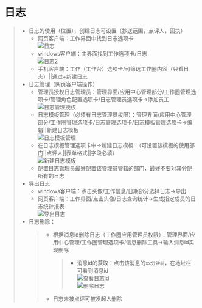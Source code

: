 # 日志
>* 日志的使用（位置），创建日志可设置（抄送范围，点评人，回执）
>   * 网页客户端：工作界面中找到日志选项卡  
>       ![日志](https://github.com/520171/note/blob/master/纷享销客CRM/imgs/日志.png)  
>   * windows客户端：主界面找到工作选项卡/日志  
>       ![日志2](https://github.com/520171/note/blob/master/纷享销客CRM/imgs/日志2.png)  
>   * 手机客户端：工作（工作台）选项卡/可筛选工作圈内容（只看日志）||通过+新建日志  
>* 日志管理（网页客户端操作）  
>   * 管理员授权日志管理员：管理界面/应用中心管理部分/工作圈管理选项卡/管理角色配置选项卡/日志管理员选项卡->添加员工  
>       ![日志管理授权](https://github.com/520171/note/blob/master/纷享销客CRM/imgs/日志3.png '日志管理授权')  
>   * 日志模板管理（必须有日志管理员权限）：管理界面/应用中心管理部分/工作圈管理选项卡/日志管理选项卡/日志模板管理选项卡->编辑||新建日志模板  
>       ![日志模板管理](https://github.com/520171/note/blob/master/纷享销客CRM/imgs/日志4.png '日志模板管理')  
>   * 在日志模板管理选项卡中->新建日志模板：（可设置该模板的使用部门||点评人||表单格式||字段必填）  
>       ![新建日志模板](https://github.com/520171/note/blob/master/纷享销客CRM/imgs/日志5.png '新建日志模板')  
>   * 配置日志管理员最好配置该管理员管辖的部门，最好不要对其分配所有的日志  
>* 导出日志  
>   * windows客户端：点击头像/工作信息/日期部分选择日志->导出  
>   * 网页客户端：工作界面/点击头像/日志查询统计->生成指定成员的日志统计报表  
>   ![导出日志](https://github.com/520171/note/blob/master/纷享销客CRM/imgs/日志6.png '导出日志')  
>* 日志删除：  
>   >* 根据消息id删除日志（工作圈应用管理员权限）：管理界面/应用中心管理/工作圈管理选项卡/信息删除工具->输入消息id实现删除  
>   >   >* 消息id的获取：点击该消息的```xx分钟前```，在地址栏可看到消息id  
>   >   >![查看日志id](https://github.com/520171/note/blob/master/纷享销客CRM/imgs/日志8.png '查看日志id')  
>   >   > ![删除日志](https://github.com/520171/note/blob/master/纷享销客CRM/imgs/日志7.png '删除日志')  
>   >* 日志未被点评可被发起人删除  

